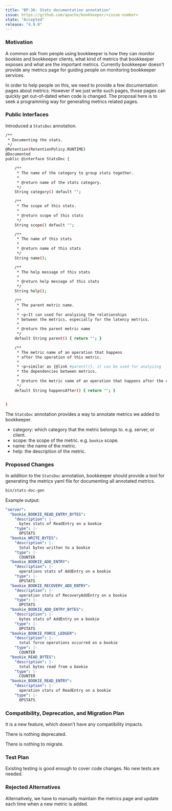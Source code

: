 ```yaml
---
title: "BP-36: Stats documentation annotation"
issue: https://github.com/apache/bookkeeper/<issue-number>
state: "Accepted"
release: "4.9.0"
---
```


### Motivation

A common ask from people using bookkeeper is how they can monitor bookies and bookkeeper clients, what kind of metrics that bookkeeper exposes
and what are the important metrics. Currently bookkeeper doesn't provide any metrics page for guiding people on monitoring bookkeeper services.

In order to help people on this, we need to provide a few documentation pages about metrics. However if we just write such pages, those pages
can quickly get out-of-dated when code is changed. The proposal here is to seek a programming way for generating metrics related pages.

### Public Interfaces

Introduced a `StatsDoc` annotation.

```bash
/**
 * Documenting the stats.
 */
@Retention(RetentionPolicy.RUNTIME)
@Documented
public @interface StatsDoc {

    /**
     * The name of the category to group stats together.
     *
     * @return name of the stats category.
     */
    String category() default "";

    /**
     * The scope of this stats.
     *
     * @return scope of this stats
     */
    String scope() default "";

    /**
     * The name of this stats
     *
     * @return name of this stats
     */
    String name();

    /**
     * The help message of this stats
     *
     * @return help message of this stats
     */
    String help();

    /**
     * The parent metric name.
     *
     * <p>It can used for analyzing the relationships
     * between the metrics, especially for the latency metrics.
     *
     * @return the parent metric name
     */
    default String parent() { return ""; }

    /**
     * The metric name of an operation that happens
     * after the operation of this metric.
     *
     * <p>similar as {@link #parent()}, it can be used for analyzing
     * the dependencies between metrics.
     *
     * @return the metric name of an operation that happens after the operation of this metric.
     */
    default String happensAfter() { return ""; }


}
```

The `StatsDoc` annotation provides a way to annotate metrics we added to bookkeeper.

- category: which category that the metric belongs to. e.g. server, or client.
- scope: the scope of the metric. e.g. `bookie` scope.
- name: the name of the metric.
- help: the description of the metric.

### Proposed Changes

In addition to the `StatsDoc` annotation, bookkeeper should provide a tool for generating the metrics yaml file
for documenting all annotated metrics.

```bash
bin/stats-doc-gen
```

Example output:

```yaml
"server":
  "bookie_BOOKIE_READ_ENTRY_BYTES":
    "description": |-
      bytes stats of ReadEntry on a bookie
    "type": |-
      OPSTATS
  "bookie_WRITE_BYTES":
    "description": |-
      total bytes written to a bookie
    "type": |-
      COUNTER
  "bookie_BOOKIE_ADD_ENTRY":
    "description": |-
      operations stats of AddEntry on a bookie
    "type": |-
      OPSTATS
  "bookie_BOOKIE_RECOVERY_ADD_ENTRY":
    "description": |-
      operation stats of RecoveryAddEntry on a bookie
    "type": |-
      OPSTATS
  "bookie_BOOKIE_ADD_ENTRY_BYTES":
    "description": |-
      bytes stats of AddEntry on a bookie
    "type": |-
      OPSTATS
  "bookie_BOOKIE_FORCE_LEDGER":
    "description": |-
      total force operations occurred on a bookie
    "type": |-
      COUNTER
  "bookie_READ_BYTES":
    "description": |-
      total bytes read from a bookie
    "type": |-
      COUNTER
  "bookie_BOOKIE_READ_ENTRY":
    "description": |-
      operation stats of ReadEntry on a bookie
    "type": |-
      OPSTATS
```

### Compatibility, Deprecation, and Migration Plan

It is a new feature, which doesn't have any compatibility impacts.

There is nothing deprecated.

There is nothing to migrate.

### Test Plan

Existing testing is good enough to cover code changes. No new tests are needed.

### Rejected Alternatives

Alternatively, we have to manually maintain the metrics page and update each time when a new metric is added.
